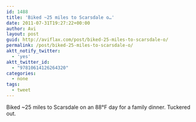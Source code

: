 ```yaml
---
id: 1488
title: 'Biked ~25 miles to Scarsdale o…'
date: 2011-07-31T19:27:22+00:00
author: Avi
layout: post
guid: http://aviflax.com/post/biked-25-miles-to-scarsdale-o/
permalink: /post/biked-25-miles-to-scarsdale-o/
aktt_notify_twitter:
  - 'yes'
aktt_twitter_id:
  - "97810614126264320"
categories:
  - none
tags:
  - tweet
---
```

Biked ~25 miles to Scarsdale on an 88°F day for a family dinner. Tuckered out.